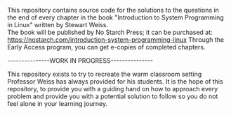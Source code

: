 This repository contains source code for the solutions to the questions in the end of every chapter in the book
"Introduction to System Programming in Linux"  written by Stewart Weiss.  
The book will be published by No Starch Press;
it can be purchased at:
https://nostarch.com/introduction-system-programming-linux
Through the Early Access program, you can get e-copies of completed
chapters.

---------------WORK IN PROGRESS---------------

This repository exists to try to recreate the warm classroom setting Professor Weiss has always provided for his students. It is the hope of this repository, to provide you with a guiding hand on how to approach every problem and provide you with a potential solution to follow so you do not feel alone in your learning journey. 

